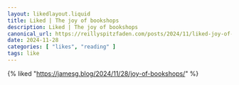 ```yaml
---
layout: likedlayout.liquid
title: Liked | The joy of bookshops
description: Liked | The joy of bookshops
canonical_url: https://reillyspitzfaden.com/posts/2024/11/liked-joy-of-bookshops
date: 2024-11-28
categories: [ "likes", "reading" ]
tags: like
---
```


{% liked "https://jamesg.blog/2024/11/28/joy-of-bookshops/" %}
